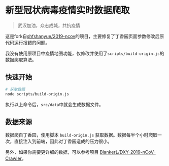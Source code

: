 # 新型冠状病毒疫情实时数据爬取

> 武汉加油，众志成城，共抗疫情

这是fork自[shfshanyue/2019-ncov](https://github.com/shfshanyue/2019-ncov)的项目，主要修复了丁香园页面参数修改后原代码运行报错的问题。

我没有使用原项目中疫情地图功能，仅修改并使用了`scripts/build-origin.js`的数据爬取算法。

## 快速开始

``` bash
# 获取数据
node scripts/build-origin.js
```

执行以上命令后，`src/data`中就会生成数据文件。

## 数据来源

数据爬自丁香园，使用脚本 `build-origin.js` 获取数据。数据每半个小时爬取一次，直接注入到前端，因此对丁香园造成的压力很小。

另外，如果你需要更详细的数据，可以参考项目 [BlankerL/DXY-2019-nCoV-Crawler](https://github.com/BlankerL/DXY-2019-nCoV-Crawler)。

